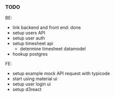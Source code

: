 ### TODO
BE:
- link backend and front end: done
- setup users API
- setup user auth
- setup timesheet api
	- determine timesheet datamodel
- hookup postgres


FE:
- setup example mock API request with typicode
- start using material ui
- setup user login ui
- setup d3react
